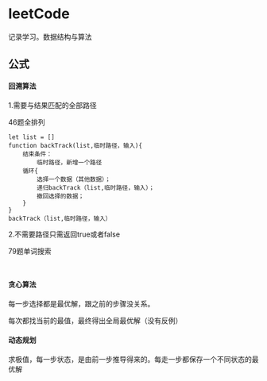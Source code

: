 # leetCode

记录学习。数据结构与算法

## 公式

#### 回溯算法 

1.需要与结果匹配的全部路径

46题全排列

```
let list = []
function backTrack(list,临时路径，输入){
	结束条件：
		临时路径，新增一个路径
	循环{
		选择一个数据（其他数据）；
		递归backTrack（list,临时路径，输入）；
		撤回选择的数据；
	}
}
backTrack（list,临时路径，输入）
```

2.不需要路径只需返回true或者false 

79题单词搜索

```
 
```

#### 贪心算法

每一步选择都是最优解，跟之前的步骤没关系。

每次都找当前的最值，最终得出全局最优解（没有反例）

#### 动态规划

求极值，每一步状态，是由前一步推导得来的。每走一步都保存一个不同状态的最优解
